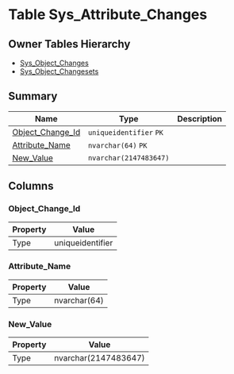 # Table Sys_Attribute_Changes


## Owner Tables Hierarchy

* [Sys_Object_Changes](Sys_Object_Changes.md)
* [Sys_Object_Changesets](Sys_Object_Changesets.md)

## Summary

| Name | Type | Description |
| - | - | --- |
|[Object_Change_Id](#object_change_id)|`uniqueidentifier` `PK`||
|[Attribute_Name](#attribute_name)|`nvarchar(64)` `PK`||
|[New_Value](#new_value)|`nvarchar(2147483647)` ||

## Columns

### Object_Change_Id

| Property | Value |
| - | - |
|Type|uniqueidentifier|

### Attribute_Name

| Property | Value |
| - | - |
|Type|nvarchar(64)|

### New_Value

| Property | Value |
| - | - |
|Type|nvarchar(2147483647)|



